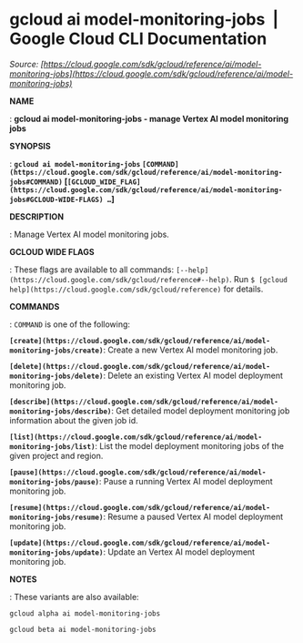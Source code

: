 # gcloud ai model-monitoring-jobs  |  Google Cloud CLI Documentation

*Source: [https://cloud.google.com/sdk/gcloud/reference/ai/model-monitoring-jobs](https://cloud.google.com/sdk/gcloud/reference/ai/model-monitoring-jobs)*

**NAME**

: **gcloud ai model-monitoring-jobs - manage Vertex AI model monitoring jobs**

**SYNOPSIS**

: **`gcloud ai model-monitoring-jobs` `[COMMAND](https://cloud.google.com/sdk/gcloud/reference/ai/model-monitoring-jobs#COMMAND)` [`[GCLOUD_WIDE_FLAG](https://cloud.google.com/sdk/gcloud/reference/ai/model-monitoring-jobs#GCLOUD-WIDE-FLAGS) …`]**

**DESCRIPTION**

: Manage Vertex AI model monitoring jobs.

**GCLOUD WIDE FLAGS**

: These flags are available to all commands: `[--help](https://cloud.google.com/sdk/gcloud/reference#--help)`.
Run `$ [gcloud help](https://cloud.google.com/sdk/gcloud/reference)` for details.

**COMMANDS**

: ``COMMAND`` is one of the following:

**`[create](https://cloud.google.com/sdk/gcloud/reference/ai/model-monitoring-jobs/create)`**:
Create a new Vertex AI model monitoring job.

**`[delete](https://cloud.google.com/sdk/gcloud/reference/ai/model-monitoring-jobs/delete)`**:
Delete an existing Vertex AI model deployment monitoring job.

**`[describe](https://cloud.google.com/sdk/gcloud/reference/ai/model-monitoring-jobs/describe)`**:
Get detailed model deployment monitoring job information about the given job id.

**`[list](https://cloud.google.com/sdk/gcloud/reference/ai/model-monitoring-jobs/list)`**:
List the model deployment monitoring jobs of the given project and region.

**`[pause](https://cloud.google.com/sdk/gcloud/reference/ai/model-monitoring-jobs/pause)`**:
Pause a running Vertex AI model deployment monitoring job.

**`[resume](https://cloud.google.com/sdk/gcloud/reference/ai/model-monitoring-jobs/resume)`**:
Resume a paused Vertex AI model deployment monitoring job.

**`[update](https://cloud.google.com/sdk/gcloud/reference/ai/model-monitoring-jobs/update)`**:
Update an Vertex AI model deployment monitoring job.

**NOTES**

: These variants are also available:

```
gcloud alpha ai model-monitoring-jobs
```

```
gcloud beta ai model-monitoring-jobs
```